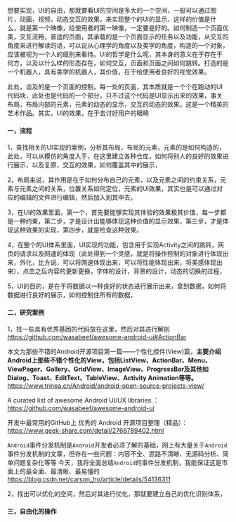 想要实现，UI的自由，那就要看UI的空间是多大的一个空间，一般可以通过图片，动画，视频，动态交互的效果，来实现整个的UI的显示，这样的价值是什么，就是第一个映像，给使用者的第一映像，一定要是好的。如何制造一个页面优美，交互流畅，普适的页面，其承载的是一个页面显示的任务以及功能，从交互的角度来进行解读的话，可以说从心理学的角度以及美学的角度，构造的一个对象，应该被视为一个人的级别来看待。UI的哲学是什么呢，其本身的意义在于存在于何方，以及以什么样的形态存在，如何交互，页面和页面之间如何跳转。打造的是一个机器人，具有美学的机器人，其价值，在于给使用者良好的视觉效果。

此处，谈及的是一个页面的控制，每一处的页面，其本质就是一个个在跑动的UI代码块，此处也是代码的一个部分，只不过这个代码是UI显示出来的效果，事关布局，布局内部的元素，元素的动态的显示，交互的动态的效果。这是一个精美的艺术作品。其实，UI的效果，在于去讨好用户的眼睛

#### 一，流程

1，查找相关的UI实现的案例，分析其布局，布局的元素，元素的是如何构造的，此处，可以从模仿的角度入手，在这里建立各种仓库，如何将别人的良好的效果进行展示，以及复原，交互的效果，如何覆盖其中的展示，

2，布局来说，其作用是在于如何分布自己的元素，以及元素之间的约束关系，元素与元素之间的关系，位置关系如何定位，元素的UI效果，其实也是可以通过对应的编辑的文件进行编辑，然后加入到其中去，

3，在UI的效果里面，第一个，首先要能够实现其体验的效果极其价值，每一步都是一种约束，第二步，才是设计出能够体现这种价值的显示效果，第三步，才是体现这种效果的实现，第四步，就是检查这种效果。

4，在整个的UI体系里面，UI实现的功能，包含用于实现Activity之间的跳转，网页的请求以及网速的体现（此处得到一个灵感，就是将操作控制的对象进行体现出来，外化，比方说，可以将网速体现出来，可以将性能体现出来，将美感体现出来），点击之后内容的更新更换，字体的设计，背景的设计，动态的切换的过程，

5，UI的目的，是在于将数据以一种良好的状态进行展示出来，拿到数据，如何将数据进行良好的展示，如何控制住所有的数据，

#### 二，研究案例

1，找一些具有优秀基因的代码放在这里，然后对其进行解剖
https://github.com/wasabeef/awesome-android-ui#ActionBar

本文为那些不错的Android开源项目第一篇——个性化控件(View)篇，**主要介绍Android上那些不错个性化的View，包括ListView、ActionBar、Menu、ViewPager、Gallery、GridView、ImageView、ProgressBar及其他如Dialog、Toast、EditText、TableView、Activity Animation等等。**
https://www.trinea.cn/Android/android-open-source-projects-view/

A curated list of awesome Android UI/UX libraries.：https://github.com/wasabeef/awesome-android-ui

开发中最常用的GitHub上 优秀的 Android 开源项目整理（精品）：https://www.geek-share.com/detail/2768789402.html

`Android`事件分发机制是`Android`开发者必须了解的基础，网上有大量关于`Android`事件分发机制的文章，但存在一些问题：内容不全、思路不清晰、无源码分析、简单问题复杂化等等 今天，我将全面总结`Android`的事件分发机制，我能保证这是市面上的最全面、最清晰、最易懂的 https://blog.csdn.net/carson_ho/article/details/54136311

2，找出可以优化的空间，然后对其进行优化，那就要建立自己的优化识别体系，

#### 三，自由化的操作































